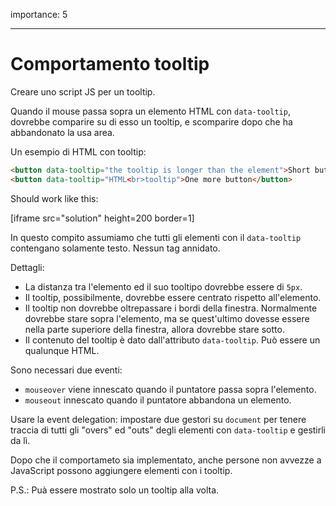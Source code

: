 importance: 5

---

# Comportamento tooltip

Creare uno script JS per un tooltip.

Quando il mouse passa sopra un elemento HTML con `data-tooltip`, dovrebbe comparire su di esso un tooltip, e scomparire dopo che ha abbandonato la usa area.

Un esempio di HTML con tooltip:
```html
<button data-tooltip="the tooltip is longer than the element">Short button</button>
<button data-tooltip="HTML<br>tooltip">One more button</button>
```

Should work like this:

[iframe src="solution" height=200 border=1]

In questo compito assumiamo che tutti gli elementi con il `data-tooltip` contengano solamente testo. Nessun tag annidato.

Dettagli:

- La distanza tra l'elemento ed il suo tooltipo dovrebbe essere di `5px`.
- Il tooltip, possibilmente, dovrebbe essere centrato rispetto all'elemento.
- Il tooltip non dovrebbe oltrepassare i bordi della finestra. Normalmente dovrebbe stare sopra l'elemento, ma se quest'ultimo dovesse essere nella parte superiore della finestra, allora dovrebbe stare sotto.
- Il contenuto del tooltip è dato dall'attributo `data-tooltip`. Può essere un qualunque HTML.

Sono necessari due eventi:
- `mouseover` viene innescato quando il puntatore passa sopra l'elemento.
- `mouseout` innescato quando il puntatore abbandona un elemento.

Usare la event delegation: impostare due gestori su `document` per tenere traccia di tutti gli "overs" ed "outs" degli elementi con `data-tooltip` e gestirli da lì.

Dopo che il comportameto sia implementato, anche persone non avvezze a JavaScript possono aggiungere elementi con i tooltip.

P.S.: Puà essere mostrato solo un tooltip alla volta.
